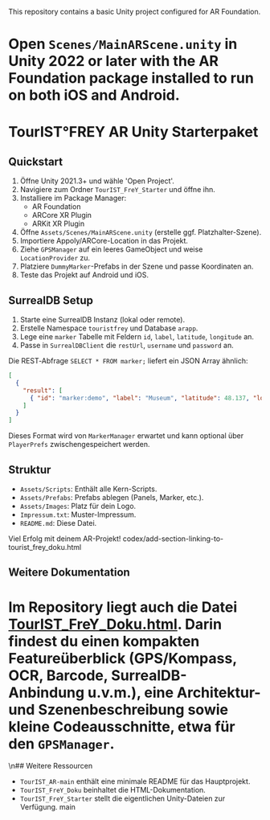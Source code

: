 
This repository contains a basic Unity project configured for AR Foundation.

Open `Scenes/MainARScene.unity` in Unity 2022 or later with the AR Foundation
package installed to run on both iOS and Android.
=======
# TourIST°FREY AR Unity Starterpaket

## Quickstart

1. Öffne Unity 2021.3+ und wähle 'Open Project'.
2. Navigiere zum Ordner `TourIST_FreY_Starter` und öffne ihn.
3. Installiere im Package Manager:
   - AR Foundation
   - ARCore XR Plugin
   - ARKit XR Plugin
4. Öffne `Assets/Scenes/MainARScene.unity` (erstelle ggf. Platzhalter-Szene).
5. Importiere Appoly/ARCore-Location in das Projekt.
6. Ziehe `GPSManager` auf ein leeres GameObject und weise `LocationProvider` zu.
7. Platziere `DummyMarker`-Prefabs in der Szene und passe Koordinaten an.
8. Teste das Projekt auf Android und iOS.

## SurrealDB Setup

1. Starte eine SurrealDB Instanz (lokal oder remote).
2. Erstelle Namespace `touristfrey` und Database `arapp`.
3. Lege eine `marker` Tabelle mit Feldern `id`, `label`, `latitude`, `longitude` an.
4. Passe in `SurrealDBClient` die `restUrl`, `username` und `password` an.

Die REST‑Abfrage `SELECT * FROM marker;` liefert ein JSON Array ähnlich:

```json
[
  {
    "result": [
      { "id": "marker:demo", "label": "Museum", "latitude": 48.137, "longitude": 11.576 }
    ]
  }
]
```

Dieses Format wird von `MarkerManager` erwartet und kann optional über `PlayerPrefs` zwischengespeichert werden.

## Struktur

- `Assets/Scripts`: Enthält alle Kern-Scripts.
- `Assets/Prefabs`: Prefabs ablegen (Panels, Marker, etc.).
- `Assets/Images`: Platz für dein Logo.
- `Impressum.txt`: Muster-Impressum.
- `README.md`: Diese Datei.

Viel Erfolg mit deinem AR-Projekt!
 codex/add-section-linking-to-tourist_frey_doku.html

## Weitere Dokumentation

Im Repository liegt auch die Datei [TourIST_FreY_Doku.html](TourIST_FreY_Doku.html). Darin
findest du einen kompakten Featureüberblick (GPS/Kompass, OCR, Barcode,
SurrealDB-Anbindung u.v.m.), eine Architektur- und Szenenbeschreibung sowie
kleine Codeausschnitte, etwa für den `GPSManager`.
=======
\n## Weitere Ressourcen

- `TourIST_AR-main` enthält eine minimale README für das Hauptprojekt.
- `TourIST_FreY_Doku` beinhaltet die HTML-Dokumentation.
- `TourIST_FreY_Starter` stellt die eigentlichen Unity-Dateien zur Verfügung.
 main

